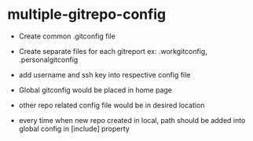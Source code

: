 # multiple-gitrepo-config

- Create common .gitconfig file 
- Create separate files for each gitreport ex: .workgitconfig, .personalgitconfig

- add username and ssh key into respective config file
- Global gitconfig would be placed in home page
- other repo related config file would be in desired location
- every time when new repo created in local, path should be added into global config in [include] property


